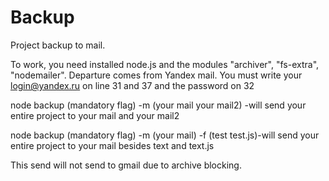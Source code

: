 # Backup
Project backup to mail.

To work, you need installed node.js and the modules "archiver", "fs-extra", "nodemailer". Departure comes from Yandex mail. You must write your login@yandex.ru on line 31 and 37 and the password on 32

node backup (mandatory flag) -m (your mail your mail2) -will send your entire project to your mail and your mail2

node backup (mandatory flag) -m (your mail) -f (test test.js)-will send your entire project to your mail besides text and text.js

This send will not send to gmail due to archive blocking.
